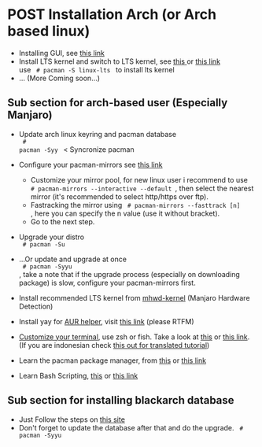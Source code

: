 # POST Installation Arch (or Arch based linux)
 * Installing GUI, see <a href=https://wiki.archlinux.org/index.php/Desktop_environment> this link </a>
 * Install LTS kernel and switch to LTS kernel, see <a href=https://wiki.archlinux.org/index.php/Kernel> this </a> or <a href="https://www.youtube.com/watch?v=b-H3jURTgqk"> this link </a> <br>
    use <code> # pacman -S linux-lts </code> to install lts kernel
 * ... (More Coming soon...)
 
## Sub section for arch-based user (Especially Manjaro)
 * Update arch linux keyring and pacman database <br>
   <code> # pacman -Syy </code> < Syncronize pacman
 * Configure your pacman-mirrors see <a href="https://wiki.manjaro.org/Pacman-mirrors">this link</a>
   - Customize your mirror pool, for new linux user i recommend to use <code> # pacman-mirrors --interactive --default </code>, then select the nearest mirror (it's recommended to select http/https over ftp).
   - Fastracking the mirror using <code> # pacman-mirrors --fasttrack [n] </code>, here you can specify the n value (use it without bracket).
   - Go to the next step.
 * Upgrade your distro <br>
   <code> # pacman -Su </code>
 * ...Or update and upgrade at once <br>
   <code> # pacman -Syyu </code>, take a note that if the upgrade process (especially on downloading package) is slow, configure your pacman-mirrors first.
 * Install recommended LTS kernel from <a href="https://wiki.manjaro.org/index.php?title=Manjaro_Kernels">mhwd-kernel</a> (Manjaro Hardware Detection)
 * Install yay for <a href="https://wiki.archlinux.org/index.php/AUR_helpers">AUR helper</a>, visit <a href=https://github.com/Jguer/yay>this link</a> (please RTFM)
 * <a href="https://www.youtube.com/watch?v=iaXQdyHRL8M">Customize your terminal</a>, use zsh or fish. Take a look at <a href="https://github.com/ohmyzsh/ohmyzsh/wiki/Installing-ZSH">this</a> or <a href="https://github.com/ohmyzsh/ohmyzsh">this link</a>. (If you are indonesian check <a href="https://www.codepolitan.com/memasang-zsh-dan-oh-my-zsh-di-linux-ubuntu-5a8eb22e1ae13">this out for translated tutorial</a>)
 
* Learn the pacman package manager, from <a href="https://www.youtube.com/watch?v=-dEuXTMzRKs&t=765s">this</a> or <a href="https://www.youtube.com/watch?v=-UvZ4BEAXFU">this link</a>
* Learn Bash Scripting, <a href="https://www.youtube.com/watch?v=oxuRxtrO2Ag&t=2914s">this</a> or <a href="https://www.youtube.com/watch?v=v-F3YLd6oMw">this link</a>

## Sub section for installing blackarch database
 * Just Follow the steps on <a href="https://blackarch.org/downloads.html#install-repo">this site</a>
 * Don't forget to update the database after that and do the upgrade.
    <code> # pacman -Syyu </code>
